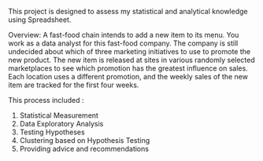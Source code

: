 This project is designed to assess my statistical and analytical knowledge using Spreadsheet.

Overview:
A fast-food chain intends to add a new item to its menu. 
You work as a data analyst for this fast-food company. The company is still undecided about which of three marketing initiatives to use to promote the new product. The new item is released at sites in various randomly selected marketplaces to see which promotion has the greatest influence on sales. Each location uses a different promotion, and the weekly sales of the new item are tracked for the first four weeks.

This process included :

1. Statistical Measurement
2. Data Exploratory Analysis
3. Testing Hypotheses
4. Clustering based on Hypothesis Testing
5. Providing advice and recommendations
